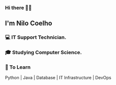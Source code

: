### Hi there 👋🏾 <h2> I'm Nilo Coelho</h2>

<h3>💻 IT Support Technician.</h3>

<h3>🎓 Studying Computer Science.</h3>

<h3>📕 To Learn</h3>

Python | Java | Database | IT Infrastructure | DevOps



<!--
**nnilocoelho/nnilocoelho** is a ✨ _special_ ✨ repository because its `README.md` (this file) appears on your GitHub profile.

Here are some ideas to get you started:

- 🔭 I’m currently working on ...
- 🌱 I’m currently learning ...
- 👯 I’m looking to collaborate on ...
- 🤔 I’m looking for help with ...
- 💬 Ask me about ...
- 📫 How to reach me: ...
- 😄 Pronouns: ...
- ⚡ Fun fact: ...
-->
